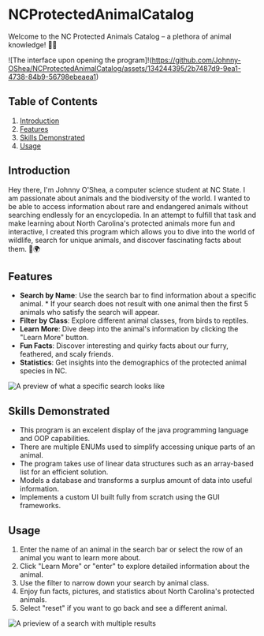 # NCProtectedAnimalCatalog
Welcome to the NC Protected Animals Catalog – a plethora of animal knowledge! 🦁🌿

![The interface upon opening the program]!(https://github.com/Johnny-OShea/NCProtectedAnimalCatalog/assets/134244395/2b7487d9-9ea1-4738-84b9-56798ebeaea1)


## Table of Contents
1. [Introduction](#introduction)
2. [Features](#features)
3. [Skills Demonstrated](#skills)
4. [Usage](#usage)

## Introduction

Hey there, I'm Johnny O'Shea, a computer science student at NC State. I am passionate about animals and the biodiversity of the world. I wanted to 
be able to access information about rare and endangered animals without searching endlessly for an encyclopedia. In an attempt to fulfill that task
and make learning about North Carolina's protected animals more fun and interactive, I created this program which allows you to dive into the world 
of wildlife, search for unique animals, and discover fascinating facts about them. 🐾🌍

## Features

- **Search by Name**: Use the search bar to find information about a specific animal.
      * If your search does not result with one animal then the first 5 animals who satisfy the search will appear.
- **Filter by Class**: Explore different animal classes, from birds to reptiles.
- **Learn More**: Dive deep into the animal's information by clicking the "Learn More" button.
- **Fun Facts**: Discover interesting and quirky facts about our furry, feathered, and scaly friends.
- **Statistics**: Get insights into the demographics of the protected animal species in NC.

![A preview of what a specific search looks like](https://github.com/Johnny-OShea/NCProtectedAnimalCatalog/assets/134244395/196c02c5-9088-4e82-b1bb-6eec138f3e50)

## Skills Demonstrated
- This program is an excelent display of the java programming language and OOP capabilities.
- There are multiple ENUMs used to simplify accessing unique parts of an animal.
- The program takes use of linear data structures such as an array-based list for an efficient solution.
- Models a database and transforms a surplus amount of data into useful information.
- Implements a custom UI built fully from scratch using the GUI frameworks. 
  
## Usage

1. Enter the name of an animal in the search bar or select the row of an animal you want to learn more about.
2. Click "Learn More" or "enter" to explore detailed information about the animal.
3. Use the filter to narrow down your search by animal class.
4. Enjoy fun facts, pictures, and statistics about North Carolina's protected animals.
5. Select "reset" if you want to go back and see a different animal.

![A prieview of a search with multiple results](https://github.com/Johnny-OShea/NCProtectedAnimalCatalog/assets/134244395/09277d4a-d4cb-4a5a-b7c1-2e970feefcc8)

